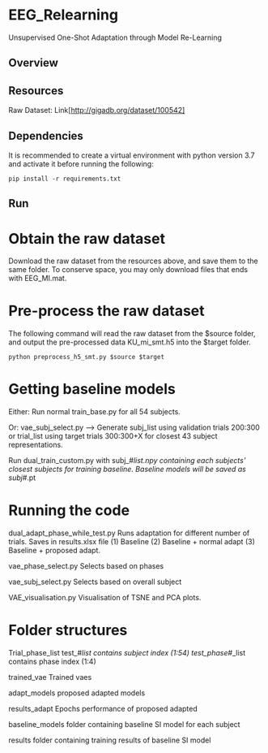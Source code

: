 # EEG_Relearning
Unsupervised One-Shot Adaptation through Model Re-Learning

## Overview

## Resources
Raw Dataset: Link[http://gigadb.org/dataset/100542]

## Dependencies

It is recommended to create a virtual environment with python version 3.7 and activate it before running the following:

```
pip install -r requirements.txt
```

## Run

# Obtain the raw dataset

Download the raw dataset from the resources above, and save them to the same folder. To conserve space, you may only download files that ends with EEG_MI.mat.

# Pre-process the raw dataset

The following command will read the raw dataset from the $source folder, and output the pre-processed data KU_mi_smt.h5 into the $target folder.

```
python preprocess_h5_smt.py $source $target
```

# Getting baseline models
Either: Run normal train_base.py for all 54 subjects.

Or: vae_subj_select.py --> Generate subj_list using validation trials 200:300 or trial_list using target trials 300:300+X for closest 43 subject representations. 

Run dual_train_custom.py with subj_#_list.npy containing each subjects' closest subjects for training baseline. Baseline models will be saved as subj_#.pt

# Running the code

dual_adapt_phase_while_test.py 
Runs adaptation for different number of trials. Saves in results.xlsx file (1) Baseline (2) Baseline + normal adapt (3) Baseline + proposed adapt.

vae_phase_select.py
Selects based on phases

vae_subj_select.py
Selects based on overall subject

VAE_visualisation.py
Visualisation of TSNE and PCA plots.

# Folder structures

Trial_phase_list
test_#_list contains subject index (1:54)
test_phase_#_list contains phase index (1:4)

trained_vae
Trained vaes

adapt_models
proposed adapted models

results_adapt
Epochs performance of proposed adapted

baseline_models
folder containing baseline SI model for each subject

results
folder containing training results of baseline SI model
